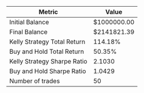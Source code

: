 | Metric | Value |
| --- | --- |
| Initial Balance | $1000000.00 |
| Final Balance | $2141821.39 |
| Kelly Strategy Total Return | 114.18% |
| Buy and Hold Total Return | 50.35% |
| Kelly Strategy Sharpe Ratio | 2.1030 |
| Buy and Hold Sharpe Ratio | 1.0429 |
| Number of trades | 50 |
